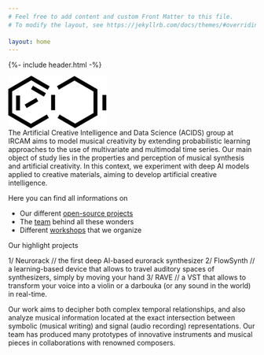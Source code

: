 ```yaml
---
# Feel free to add content and custom Front Matter to this file.
# To modify the layout, see https://jekyllrb.com/docs/themes/#overriding-theme-defaults

layout: home
---
```


{%- include header.html -%}
<div style="display:inline-block;vertical-align:top;">
<img src="images/acids_white_bg.png" alt="ACIDS" width="200" style="float:left;">
</div>
<div style="display:inline-block;">
The Artificial Creative Intelligence and Data Science (ACIDS) group at IRCAM aims to model musical creativity by extending probabilistic learning approaches to the use of multivariate and multimodal time series. Our main object of study lies in the properties and perception of musical synthesis and artificial creativity. In this context, we experiment with deep AI models applied to creative materials, aiming to develop artificial creative intelligence.
</div>

Here you can find all informations on 
- Our different [open-source projects](projects)
- The [team](team) behind all these wonders
- Different [workshops](workshops) that we organize

Our highlight projects

1/ Neurorack // the first deep AI-based eurorack synthesizer
2/ FlowSynth // a learning-based device that allows to travel auditory spaces of synthesizers, simply by moving your hand
3/ RAVE // a VST that allows to transform your voice into a violin or a darbouka (or any sound in the world) in real-time.

Our work aims to decipher both complex temporal relationships, and also analyze musical information located at the exact intersection between symbolic (musical writing) and signal (audio recording) representations. Our team has produced many prototypes of innovative instruments and musical pieces in collaborations with renowned composers. 
